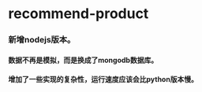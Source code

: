 # recommend-product
### 新增nodejs版本。
#### 数据不再是模拟，而是换成了mongodb数据库。
#### 增加了一些实现的复杂性，运行速度应该会比python版本慢。
